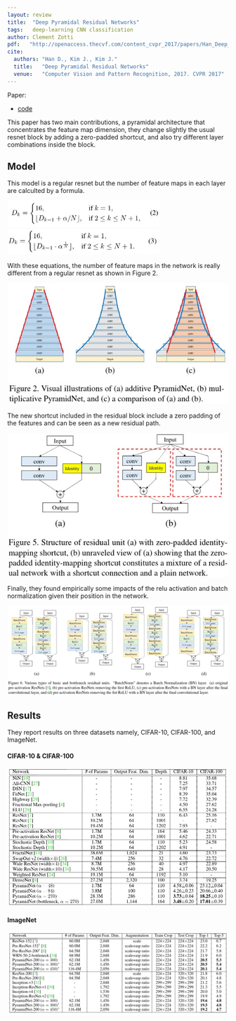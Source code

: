 ```yaml
---
layout: review
title:  "Deep Pyramidal Residual Networks"
tags:   deep-learning CNN classification
author: Clement Zotti
pdf:   "http://openaccess.thecvf.com/content_cvpr_2017/papers/Han_Deep_Pyramidal_Residual_CVPR_2017_paper.pdf"
cite:
  authors: "Han D., Kim J., Kim J."
  title:   "Deep Pyramidal Residual Networks"
  venue:   "Computer Vision and Pattern Recognition, 2017. CVPR 2017"
---
```


Paper:
- [code](https://github.com/jhkim89/PyramidNet)
    
This paper has two main contributions, a pyramidal architecture that concentrates the feature map dimension, they change slightly the usual resnet block by adding a zero-padded shortcut, and also try different layer combinations inside the block.

## Model

This model is a regular resnet but the number of feature maps in each layer are calculted by a formula.

![](/article/images/dpyres/eq2.jpg)
![](/article/images/dpyres/eq3.jpg)

With these equations, the number of feature maps in the network is really different from a regular resnet as shown in Figure 2.

![](/article/images/dpyres/fig2.jpg)

The new shortcut included in the residual block include a zero padding of the features and can be seen as a new residual path.

![](/article/images/dpyres/fig5.jpg)


Finally, they found empirically some impacts of the relu activation and batch normalization given their position in the network.

![](/article/images/dpyres/fig6.jpg)

## Results

They report results on three datasets namely, CIFAR-10, CIFAR-100, and ImageNet.

#### CIFAR-10 & CIFAR-100 
![](/article/images/dpyres/table4.jpg)

#### ImageNet
![](/article/images/dpyres/table5.jpg)
